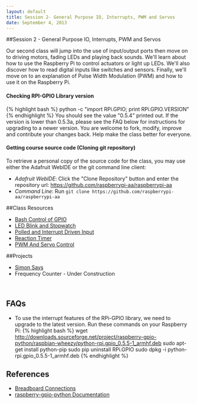 ```yaml
---
layout: default
title: Session 2- General Purpose IO, Interrupts, PWM and Servos
date: September 4, 2013
---
```


##Session 2 - General Purpose IO, Interrupts, PWM and Servos

Our second class will jump into the use of input/output ports then move on to driving motors, fading LEDs and playing back sounds. We'll learn about how to use the Raspberry Pi to control actuators or light up LEDs. We'll also discover how to read digital inputs like switches and sensors. Finally, we'll move on to an explanation of Pulse Width Modulation (PWM) and how to use it on the Raspberry Pi. 

#### Checking RPI-GPIO Library version
{% highlight bash %}
python -c "import RPi.GPIO; print RPi.GPIO.VERSION"
{% endhighlight %}
You should see the value "0.5.4" printed out. If the version is lower than 0.5.3a, please see the FAQ below for instructions for upgrading to a newer version. You are welcome to fork, modify, improve and contribute your changes back. Help make the class better for everyone. 

#### Getting course source code (Cloning git repository)
To retrieve a personal copy of the source code for the class, you may use either the Adafruit WebIDE or the git command line client:
* _Adafruit WebIDE_: Click the "Clone Repository" button and enter the repository url: https://github.com/raspberrypi-aa/raspberrypi-aa
* _Command Line_: Run `git clone https://github.com/raspberrypi-aa/raspberrypi-aa`


##Class Resources
* [Bash Control of GPIO](/session2/bash.html)
* [LED Blink and Stopwatch](/session2/project1-beginner.html)
* [Polled and Interrupt Driven Input](/session2/input.html)
* [Reaction Timer](/session2/project2-beginner.html)
* [PWM And Servo Control](/session2/pwm-servo.html)

##Projects
* [Simon Says](session2/project1-intermediate.html)
* Frequency Counter - Under Construction

<br/>

## FAQs
*  To use the interrupt features of the RPi-GPIO library, we need to upgrade to the latest version. Run these commands on your Raspberry Pi:
{% highlight bash %}
  wget http://downloads.sourceforge.net/project/raspberry-gpio-python/raspbian-wheezy/python-rpi.gpio_0.5.5-1_armhf.deb
  sudo apt-get install python-pip
  sudo pip uninstall RPi.GPIO
  sudo dpkg -i python-rpi.gpio_0.5.5-1_armhf.deb
{% endhighlight %}


## References
* [Breadboard Connections](https://dl.dropboxusercontent.com/u/1733921/Raspberry%20Pi/Breadboard%20Connections.jpg)
* [raspberry-gpio-python Documentation](http://sourceforge.net/p/raspberry-gpio-python/wiki/Home/)

